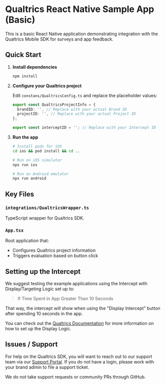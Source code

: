 # Qualtrics React Native Sample App (Basic)

This is a basic React Native application demonstrating integration with the Qualtrics Mobile SDK for surveys and app feedback.

## Quick Start

1. **Install dependencies**

   ```bash
   npm install
   ```

2. **Configure your Qualtrics project**

   Edit `constans/QualtricsConfig.ts` and replace the placeholder values:

   ```typescript
   export const QualtricsProjectInfo = {
     brandID: '', // Replace with your actual Brand ID
     projectID: '', // Replace with your actual Project ID
   };

   export const interceptID = ''; // Replace with your Intercept ID
   ```

3. **Run the app**

   ```bash
   # Install pods for iOS
   cd ios && pod install && cd ..
   
   # Run on iOS simulator
   npx run ios
   
   # Run on Android emulator  
   npx run android
   ```

## Key Files

### `integrations/QualtricsWrapper.ts`

TypeScript wrapper for Qualtrics SDK.

### `App.tsx`

Root application that:

- Configures Qualtrics project information
- Triggers evaluation based on button click

## Setting up the Intercept

We suggest testing the example applications using the Intercept with Display/Targeting Logic set up to:

> If Time Spent in App Greater Than 10 Seconds

That way, the intercept will show when using the "Display Intercept" button after spending 10 seconds in the app.

You can check out the [Qualtrics Documentation](https://api.qualtrics.com/f23ebb864cba1-getting-started-with-react-native-sdk) for more information on how to set up the Display Logic.

## Issues / Support

For help on the Qualtrics SDK, you will want to reach out to our support team via our [Support Portal](https://www.qualtrics.com/support/). If you do not have a login, please work with your brand admin to file a support ticket.

We do not take support requests or community PRs through GitHub.
